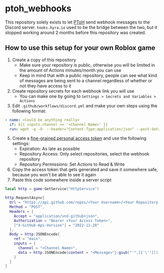 # ptoh_webhooks
This repository solely exists to let [PToH](https://www.roblox.com/games/7593639579/) send webhook messages to the Discord server.
`hooks.hyra.io` used to be the bridge between the two, but it stopped working around 2 months before this repository was created.

## How to use this setup for your own Roblox game
1. Create a copy of this repository
   - Make sure your repository is public, otherwise you will be limited in the amount of Actions minutes/month you can use
   - Keep in mind that with a public repository, people can see what kind of messages are being sent to a channel regardless of whether or not they have access to it
3. Create repository secrets for each webhook link you will use
   - You can make one by going to `Settings > Secrets and Variables > Actions`
4. Edit `.github/workflows/discord.yml` and make your own steps using the following format:
```yml
- name: <Could be anything really>
  if: ${{ inputs.channel == '<Channel Name>' }}
  run: wget -q -O- --header="Content-Type:application/json" --post-data='${{ inputs.data }}' ${{ secrets.<The Secret's Name> }}
```
5. Create a [fine-grained personal access token](https://github.com/settings/tokens?type=beta) and use the following settings:
   - Expiration: As late as possible
   - Repository Access: Only select repositories, select the webhook repository
   - Repository Permissions: Set Actions to Read & Write
6. Copy the access token that gets generated and save it somewhere safe, because you won't be able to see it again
7. Paste this code somewhere inside a server script
```lua
local http = game:GetService("HttpService")

http:RequestAsync{
  Url = "https://api.github.com/repos/<Your Username>/<Your Repository Name>/actions/workflows/discord.yml/dispatches",
  Method = "POST",
  Headers = {
    Accept = "application/vnd.github+json",
    Authorization = "Bearer <Your Access Token>",
    ["X-GitHub-Api-Version"] = "2022-11-28"
  },
  Body = http:JSONEncode{
    ref = "main",
    inputs = {
      channel = "<Channel Name>",
      data = http:JSONEncode{content = "<Message>"}:gsub("'",[['\'']])
    }
  }
}
```
